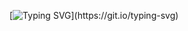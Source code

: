 [![Typing SVG](https://readme-typing-svg.demolab.com?font=Futura&duration=8400&pause=2400&color=C6C7F7&vCenter=true&repeat=false&width=435&lines=%5C%5C+code+is+art.+this+is+a+gallery...)](https://git.io/typing-svg)
<!--

[![Anurag's GitHub stats](https://github-readme-stats.vercel.app/api?username=gsspdev)](https://github.com/anuraghazra/github-readme-stats)

**gsspdev/gsspdev** is a ✨ _special_ ✨ repository because its `README.md` (this file) appears on your GitHub profile.

Here are some ideas to get you started:

- 🔭 I’m currently working on ...
- 🌱 I’m currently learning ...
- 👯 I’m looking to collaborate on ...
- 🤔 I’m looking for help with ...
- 💬 Ask me about ...
- 📫 How to reach me: ...
- 😄 Pronouns: ...
- ⚡ Fun fact: ...
-->

